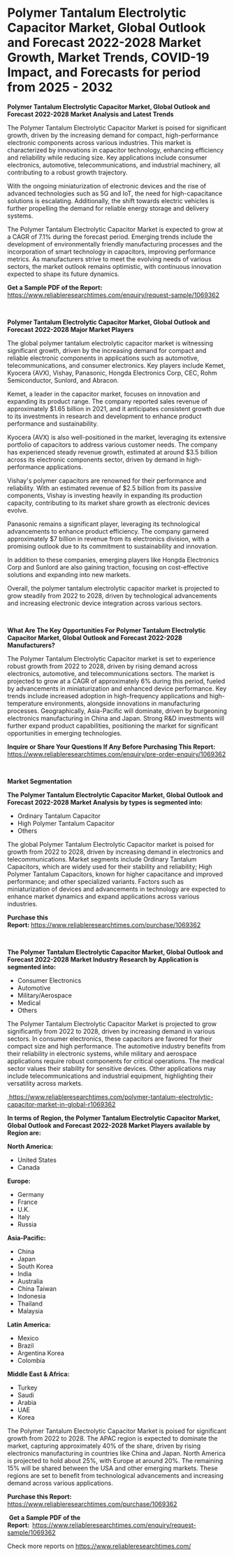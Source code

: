<p><h1>Polymer Tantalum Electrolytic Capacitor Market, Global Outlook and Forecast 2022-2028 Market Growth, Market Trends, COVID-19 Impact, and Forecasts for period from 2025 - 2032</h1></p><p><strong>Polymer Tantalum Electrolytic Capacitor Market, Global Outlook and Forecast 2022-2028 Market Analysis and Latest Trends</strong></p>
<p><p>The Polymer Tantalum Electrolytic Capacitor Market is poised for significant growth, driven by the increasing demand for compact, high-performance electronic components across various industries. This market is characterized by innovations in capacitor technology, enhancing efficiency and reliability while reducing size. Key applications include consumer electronics, automotive, telecommunications, and industrial machinery, all contributing to a robust growth trajectory.</p><p>With the ongoing miniaturization of electronic devices and the rise of advanced technologies such as 5G and IoT, the need for high-capacitance solutions is escalating. Additionally, the shift towards electric vehicles is further propelling the demand for reliable energy storage and delivery systems. </p><p>The Polymer Tantalum Electrolytic Capacitor Market is expected to grow at a CAGR of 7.1% during the forecast period. Emerging trends include the development of environmentally friendly manufacturing processes and the incorporation of smart technology in capacitors, improving performance metrics. As manufacturers strive to meet the evolving needs of various sectors, the market outlook remains optimistic, with continuous innovation expected to shape its future dynamics.</p></p>
<p><strong>Get a Sample PDF of the Report:&nbsp;</strong> <a href="https://www.reliableresearchtimes.com/enquiry/request-sample/1069362?utm_campaign=2934&utm_medium=2&utm_source=Github&utm_content=ia&utm_term=21032025&utm_id=polymer-tantalum-electrolytic-capacitor-market-global-outlook-and-forecast-2022-2028">https://www.reliableresearchtimes.com/enquiry/request-sample/1069362</a></p>
<p>&nbsp;</p>
<p><strong>Polymer Tantalum Electrolytic Capacitor Market, Global Outlook and Forecast 2022-2028 Major Market Players</strong></p>
<p><p>The global polymer tantalum electrolytic capacitor market is witnessing significant growth, driven by the increasing demand for compact and reliable electronic components in applications such as automotive, telecommunications, and consumer electronics. Key players include Kemet, Kyocera (AVX), Vishay, Panasonic, Hongda Electronics Corp, CEC, Rohm Semiconductor, Sunlord, and Abracon.</p><p>Kemet, a leader in the capacitor market, focuses on innovation and expanding its product range. The company reported sales revenue of approximately $1.65 billion in 2021, and it anticipates consistent growth due to its investments in research and development to enhance product performance and sustainability.</p><p>Kyocera (AVX) is also well-positioned in the market, leveraging its extensive portfolio of capacitors to address various customer needs. The company has experienced steady revenue growth, estimated at around $3.5 billion across its electronic components sector, driven by demand in high-performance applications.</p><p>Vishay's polymer capacitors are renowned for their performance and reliability. With an estimated revenue of $2.5 billion from its passive components, Vishay is investing heavily in expanding its production capacity, contributing to its market share growth as electronic devices evolve.</p><p>Panasonic remains a significant player, leveraging its technological advancements to enhance product efficiency. The company garnered approximately $7 billion in revenue from its electronics division, with a promising outlook due to its commitment to sustainability and innovation.</p><p>In addition to these companies, emerging players like Hongda Electronics Corp and Sunlord are also gaining traction, focusing on cost-effective solutions and expanding into new markets.</p><p>Overall, the polymer tantalum electrolytic capacitor market is projected to grow steadily from 2022 to 2028, driven by technological advancements and increasing electronic device integration across various sectors.</p></p>
<p>&nbsp;</p>
<p><strong>What Are The Key Opportunities For Polymer Tantalum Electrolytic Capacitor Market, Global Outlook and Forecast 2022-2028 Manufacturers?</strong></p>
<p><p>The Polymer Tantalum Electrolytic Capacitor market is set to experience robust growth from 2022 to 2028, driven by rising demand across electronics, automotive, and telecommunications sectors. The market is projected to grow at a CAGR of approximately 6% during this period, fueled by advancements in miniaturization and enhanced device performance. Key trends include increased adoption in high-frequency applications and high-temperature environments, alongside innovations in manufacturing processes. Geographically, Asia-Pacific will dominate, driven by burgeoning electronics manufacturing in China and Japan. Strong R&D investments will further expand product capabilities, positioning the market for significant opportunities in emerging technologies.</p></p>
<p><strong>Inquire or Share Your Questions If Any Before Purchasing This Report:</strong> <a href="https://www.reliableresearchtimes.com/enquiry/pre-order-enquiry/1069362?utm_campaign=2934&utm_medium=2&utm_source=Github&utm_content=ia&utm_term=21032025&utm_id=polymer-tantalum-electrolytic-capacitor-market-global-outlook-and-forecast-2022-2028">https://www.reliableresearchtimes.com/enquiry/pre-order-enquiry/1069362</a></p>
<p>&nbsp;</p>
<p><strong>Market Segmentation</strong></p>
<p><strong>The Polymer Tantalum Electrolytic Capacitor Market, Global Outlook and Forecast 2022-2028 Market Analysis by types is segmented into:</strong></p>
<p><ul><li>Ordinary Tantalum Capacitor</li><li>High Polymer Tantalum Capacitor</li><li>Others</li></ul></p>
<p><p>The global Polymer Tantalum Electrolytic Capacitor market is poised for growth from 2022 to 2028, driven by increasing demand in electronics and telecommunications. Market segments include Ordinary Tantalum Capacitors, which are widely used for their stability and reliability; High Polymer Tantalum Capacitors, known for higher capacitance and improved performance; and other specialized variants. Factors such as miniaturization of devices and advancements in technology are expected to enhance market dynamics and expand applications across various industries.</p></p>
<p><strong>Purchase this Report:&nbsp;</strong><a href="https://www.reliableresearchtimes.com/purchase/1069362?utm_campaign=2934&utm_medium=2&utm_source=Github&utm_content=ia&utm_term=21032025&utm_id=polymer-tantalum-electrolytic-capacitor-market-global-outlook-and-forecast-2022-2028">https://www.reliableresearchtimes.com/purchase/1069362</a></p>
<p>&nbsp;</p>
<p><strong>The Polymer Tantalum Electrolytic Capacitor Market, Global Outlook and Forecast 2022-2028 Market Industry Research by Application is segmented into:</strong></p>
<p><ul><li>Consumer Electronics</li><li>Automotive</li><li>Military/Aerospace</li><li>Medical</li><li>Others</li></ul></p>
<p><p>The Polymer Tantalum Electrolytic Capacitor Market is projected to grow significantly from 2022 to 2028, driven by increasing demand in various sectors. In consumer electronics, these capacitors are favored for their compact size and high performance. The automotive industry benefits from their reliability in electronic systems, while military and aerospace applications require robust components for critical operations. The medical sector values their stability for sensitive devices. Other applications may include telecommunications and industrial equipment, highlighting their versatility across markets.</p></p>
<p><a href="https://www.reliableresearchtimes.com/polymer-tantalum-electrolytic-capacitor-market-in-global-r1069362?utm_campaign=2934&utm_medium=2&utm_source=Github&utm_content=ia&utm_term=21032025&utm_id=polymer-tantalum-electrolytic-capacitor-market-global-outlook-and-forecast-2022-2028">&nbsp;https://www.reliableresearchtimes.com/polymer-tantalum-electrolytic-capacitor-market-in-global-r1069362</a></p>
<p><strong>In terms of Region, the Polymer Tantalum Electrolytic Capacitor Market, Global Outlook and Forecast 2022-2028 Market Players available by Region are:</strong></p>
<p>
    <p> <strong> North America: </strong>
        <ul>
            <li>United States</li>
            <li>Canada</li>
        </ul>
        </p> 
    <p> <strong> Europe: </strong>
        <ul>
            <li>Germany</li>
            <li>France</li>
            <li>U.K.</li>
            <li>Italy</li>
            <li>Russia</li>
        </ul>
        </p> 
    <p> <strong> Asia-Pacific: </strong>
        <ul>
            <li>China</li>
            <li>Japan</li>
            <li>South Korea</li>
            <li>India</li>
            <li>Australia</li>
            <li>China Taiwan</li>
            <li>Indonesia</li>
            <li>Thailand</li>
            <li>Malaysia</li>
        </ul>
        </p> 
    <p> <strong> Latin America: </strong>
        <ul>
            <li>Mexico</li>
            <li>Brazil</li>
            <li>Argentina Korea</li>
            <li>Colombia</li>
        </ul>
        </p> 
    <p> <strong> Middle East & Africa: </strong>
        <ul>
            <li>Turkey</li>
            <li>Saudi</li>
            <li>Arabia</li>
            <li>UAE</li>
            <li>Korea</li>
        </ul>
    </p>
    </p>
<p><p>The Polymer Tantalum Electrolytic Capacitor Market is poised for significant growth from 2022 to 2028. The APAC region is expected to dominate the market, capturing approximately 40% of the share, driven by rising electronics manufacturing in countries like China and Japan. North America is projected to hold about 25%, with Europe at around 20%. The remaining 15% will be shared between the USA and other emerging markets. These regions are set to benefit from technological advancements and increasing demand across various applications.</p></p>
<p><strong>Purchase this Report: </strong><a href="https://www.reliableresearchtimes.com/purchase/1069362?utm_campaign=2934&utm_medium=2&utm_source=Github&utm_content=ia&utm_term=21032025&utm_id=polymer-tantalum-electrolytic-capacitor-market-global-outlook-and-forecast-2022-2028">https://www.reliableresearchtimes.com/purchase/1069362</a></p>
<p>&nbsp;<strong>Get a Sample PDF of the Report:&nbsp;&nbsp;</strong><a href="https://www.reliableresearchtimes.com/enquiry/request-sample/1069362?utm_campaign=2934&utm_medium=2&utm_source=Github&utm_content=ia&utm_term=21032025&utm_id=polymer-tantalum-electrolytic-capacitor-market-global-outlook-and-forecast-2022-2028">https://www.reliableresearchtimes.com/enquiry/request-sample/1069362</a></p>
<p><strong></strong></p>
<p>Check more reports on <a href="https://www.reliableresearchtimes.com/?utm_campaign=2934&utm_medium=2&utm_source=Github&utm_content=ia&utm_term=21032025&utm_id=polymer-tantalum-electrolytic-capacitor-market-global-outlook-and-forecast-2022-2028">https://www.reliableresearchtimes.com/</a></p>